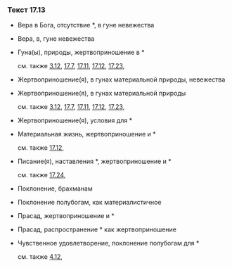### Текст 17.13
	
- Вера в Бога, отсутствие \*, в гуне невежества

	
- Вера, в, гуне невежества

	
- Гуна(ы), природы, жертвоприношение в \*

	см. также  [3.12](../03/0312.md),  [17.7](../17/1707.md),  [17.11](../17/1711.md),  [17.12](../17/1712.md),  [17.23](../17/1723.md), 
	
- Жертвоприношение(я), в гунах материальной природы, невежества

	
- Жертвоприношение(я), в гунах материальной природы

	см. также  [3.12](../03/0312.md),  [17.7](../17/1707.md),  [17.11](../17/1711.md),  [17.12](../17/1712.md),  [17.23](../17/1723.md), 
	
- Жертвоприношение(я), условия для \*

	
- Материальная жизнь, жертвоприношение и \*

	см. также  [17.12](../17/1712.md), 
	
- Писание(я), наставления \*, жертвоприношение и \*

	см. также  [17.24](../17/1724.md), 
	
- Поклонение, брахманам

	
- Поклонение полубогам, как материалистичное

	
- Прасад, жертвоприношение и \*

	
- Прасад, распространение \* как жертвоприношение

	
- Чувственное удовлетворение, поклонение полубогам для \*

	см. также  [4.12](../04/0412.md), 
